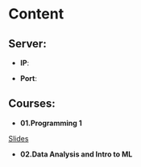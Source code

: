 # Content

## Server:

* **IP**:

* **Port**:


## Courses:

*  **01.Programming 1**

[Slides](https://github.com/jumphone/BiUH-course/blob/main/c01/c01s01.txt.ppt.md.num.md)

* **02.Data Analysis and Intro to ML**




